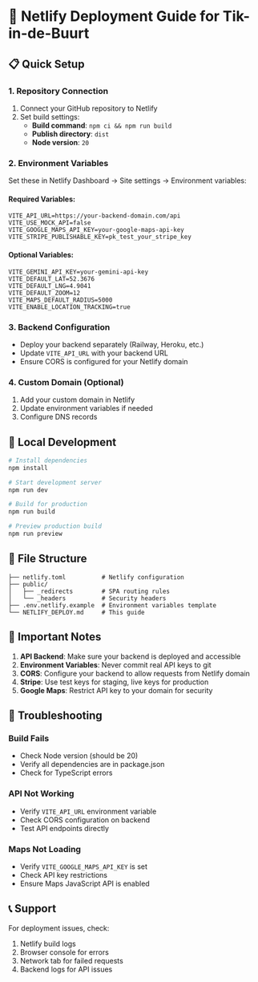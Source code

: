 # 🚀 Netlify Deployment Guide for Tik-in-de-Buurt

## 📋 Quick Setup

### 1. Repository Connection
1. Connect your GitHub repository to Netlify
2. Set build settings:
   - **Build command**: `npm ci && npm run build`
   - **Publish directory**: `dist`
   - **Node version**: `20`

### 2. Environment Variables
Set these in Netlify Dashboard → Site settings → Environment variables:

#### Required Variables:
```
VITE_API_URL=https://your-backend-domain.com/api
VITE_USE_MOCK_API=false
VITE_GOOGLE_MAPS_API_KEY=your-google-maps-api-key
VITE_STRIPE_PUBLISHABLE_KEY=pk_test_your_stripe_key
```

#### Optional Variables:
```
VITE_GEMINI_API_KEY=your-gemini-api-key
VITE_DEFAULT_LAT=52.3676
VITE_DEFAULT_LNG=4.9041
VITE_DEFAULT_ZOOM=12
VITE_MAPS_DEFAULT_RADIUS=5000
VITE_ENABLE_LOCATION_TRACKING=true
```

### 3. Backend Configuration
- Deploy your backend separately (Railway, Heroku, etc.)
- Update `VITE_API_URL` with your backend URL
- Ensure CORS is configured for your Netlify domain

### 4. Custom Domain (Optional)
1. Add your custom domain in Netlify
2. Update environment variables if needed
3. Configure DNS records

## 🔧 Local Development

```bash
# Install dependencies
npm install

# Start development server
npm run dev

# Build for production
npm run build

# Preview production build
npm run preview
```

## 📁 File Structure

```
├── netlify.toml          # Netlify configuration
├── public/
│   ├── _redirects        # SPA routing rules
│   └── _headers          # Security headers
├── .env.netlify.example  # Environment variables template
└── NETLIFY_DEPLOY.md     # This guide
```

## 🚨 Important Notes

1. **API Backend**: Make sure your backend is deployed and accessible
2. **Environment Variables**: Never commit real API keys to git
3. **CORS**: Configure your backend to allow requests from Netlify domain
4. **Stripe**: Use test keys for staging, live keys for production
5. **Google Maps**: Restrict API key to your domain for security

## 🐛 Troubleshooting

### Build Fails
- Check Node version (should be 20)
- Verify all dependencies are in package.json
- Check for TypeScript errors

### API Not Working
- Verify `VITE_API_URL` environment variable
- Check CORS configuration on backend
- Test API endpoints directly

### Maps Not Loading
- Verify `VITE_GOOGLE_MAPS_API_KEY` is set
- Check API key restrictions
- Ensure Maps JavaScript API is enabled

## 📞 Support

For deployment issues, check:
1. Netlify build logs
2. Browser console for errors
3. Network tab for failed requests
4. Backend logs for API issues